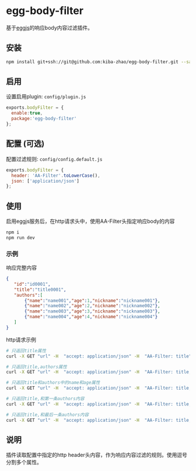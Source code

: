 # egg-body-filter #
基于[eggjs](https://eggjs.org/zh-cn/index.html)的响应body内容过滤插件。

## 安装 ##
```bash
npm install git+ssh://git@github.com:kiba-zhao/egg-body-filter.git --save
```

## 启用 ##
设置启用plugin: `config/plugin.js`
```javascript
exports.bodyFilter = {
  enable:true,
  package:'egg-body-filter'
};
```

## 配置 (可选) ##
配置过滤规则: `config/config.default.js`
```javascript
exports.bodyFilter = {
  header: 'AA-Filter'.toLowerCase(),
  json: ['application/json']
};
```

## 使用 ##
启用eggjs服务后，在http请求头中，使用AA-Filter头指定响应body的内容
```bash
npm i
npm run dev
```

### 示例 ###
响应完整内容
```json
{
   "id":"id0001",
   "title":"title0001",
   "authors":[
       {"name":"name001","age":1,"nickname":"nickname001"},
       {"name":"name002","age":2,"nickname":"nickname002"},
       {"name":"name003","age":3,"nickname":"nickname003"},
       {"name":"name004","age":4,"nickname":"nickname004"}
   ]
}
```
http请求示例
```bash
# 只返回title属性
curl -X GET "url" -H  "accept: application/json" -H  "AA-Filter: title"

# 只返回title,authors属性
curl -X GET "url" -H  "accept: application/json" -H  "AA-Filter: title,authors"

# 只返回title和authors中的name和age属性
curl -X GET "url" -H  "accept: application/json" -H  "AA-Filter: title,authors.*.name,authors.*.age"

# 只返回title,和第一条authors内容
curl -X GET "url" -H  "accept: application/json" -H  "AA-Filter: title,authors.0"

# 只返回title,和最后一条authors内容
curl -X GET "url" -H  "accept: application/json" -H  "AA-Filter: title,authors.-1"
```

## 说明 ##
插件读取配置中指定的http header头内容，作为响应内容过滤的规则。使用逗号分割多个属性。



